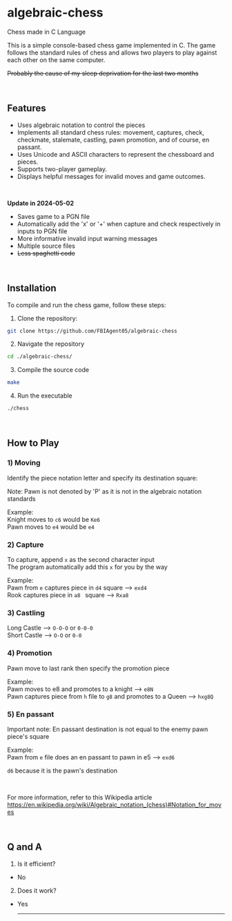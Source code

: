 # algebraic-chess
Chess made in C Language

This is a simple console-based chess game implemented in C. The game follows the standard rules of chess and allows two players to play against each other on the same computer.

~~Probably the cause of my sleep deprivation for the last two months~~


<br>


## Features

- Uses algebraic notation to control the pieces
- Implements all standard chess rules: movement, captures, check, checkmate, stalemate, castling, pawn promotion, and of course, en passant.
- Uses Unicode and ASCII characters to represent the chessboard and pieces.
- Supports two-player gameplay.
- Displays helpful messages for invalid moves and game outcomes.

<br>


**Update in 2024-05-02**
- Saves game to a PGN file
- Automatically add the 'x' or '+' when capture and check respectively in inputs to PGN file
- More informative invalid input warning messages
- Multiple source files
- ~~Less spaghetti code~~

<br>


## Installation

To compile and run the chess game, follow these steps:

1. Clone the repository:

```bash
git clone https://github.com/FBIAgent05/algebraic-chess
```

2. Navigate the repository

```bash
cd ./algebraic-chess/
```
3. Compile the source code

```bash
make
```

4. Run the executable
```bash
./chess
```


<br>


  ## How to Play

### 1) Moving

  Identify the piece notation letter and specify its destination square:<br>

  Note:
  Pawn is not denoted by 'P' as it is not in the algebraic notation standards

  Example:<br>
  Knight moves to ```c6``` would be ```Ke6```<br>
  Pawn moves to ```e4``` would be ```e4```<br>


  ### 2) Capture

  To capture, append  ```x``` as the second character input<br>
  The program automatically add this   ```x``` for you by the way

  Example:<br>
  Pawn from ```e```  captures piece in ```d4``` square     --> ```exd4```<br>
  Rook captures piece in ```a8 ``` square                                     --> ```Rxa8```<br>


  ### 3) Castling

  Long Castle  --> ```O-O-O``` or ```0-0-0```<br>
  Short Castle --> ```O-O``` or ```0-0``` <br>
  
  
### 4) Promotion

Pawn move to last rank then specify the promotion piece

Example:<br>
Pawn moves to e8 and promotes to a knight                                                                            --> ```e8N```<br>
Pawn captures piece from ```h``` file to ```g8``` and promotes to a Queen    -->  ```hxg8Q```<br>

### 5) En passant

Important note:
En passant destination is not equal to the enemy pawn piece's square

Example:<br>
Pawn from ```e``` file does an en passant to pawn in e5            --> ```exd6```

```d6``` because it is the pawn's destination
  
  <br>


 For more information, refer to this Wikipedia article  
  https://en.wikipedia.org/wiki/Algebraic_notation_(chess)#Notation_for_moves

  <br>


## Q and A
1) Is it efficient?
- No
2) Does it work?
- Yes


  <hr>


